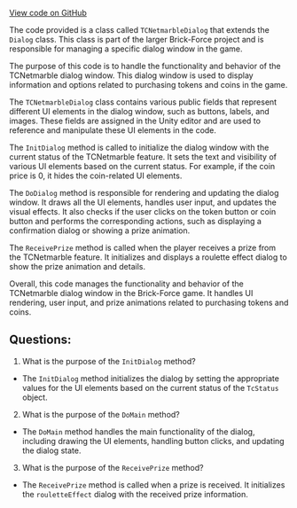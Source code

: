 [View code on GitHub](https://github.com/TieHaxJan/Brick-Force/Assembly-CSharp\TCNetmarbleDialog.cs)

The code provided is a class called `TCNetmarbleDialog` that extends the `Dialog` class. This class is part of the larger Brick-Force project and is responsible for managing a specific dialog window in the game.

The purpose of this code is to handle the functionality and behavior of the TCNetmarble dialog window. This dialog window is used to display information and options related to purchasing tokens and coins in the game.

The `TCNetmarbleDialog` class contains various public fields that represent different UI elements in the dialog window, such as buttons, labels, and images. These fields are assigned in the Unity editor and are used to reference and manipulate these UI elements in the code.

The `InitDialog` method is called to initialize the dialog window with the current status of the TCNetmarble feature. It sets the text and visibility of various UI elements based on the current status. For example, if the coin price is 0, it hides the coin-related UI elements.

The `DoDialog` method is responsible for rendering and updating the dialog window. It draws all the UI elements, handles user input, and updates the visual effects. It also checks if the user clicks on the token button or coin button and performs the corresponding actions, such as displaying a confirmation dialog or showing a prize animation.

The `ReceivePrize` method is called when the player receives a prize from the TCNetmarble feature. It initializes and displays a roulette effect dialog to show the prize animation and details.

Overall, this code manages the functionality and behavior of the TCNetmarble dialog window in the Brick-Force game. It handles UI rendering, user input, and prize animations related to purchasing tokens and coins.
## Questions: 
 1. What is the purpose of the `InitDialog` method?
- The `InitDialog` method initializes the dialog by setting the appropriate values for the UI elements based on the current status of the `TcStatus` object.

2. What is the purpose of the `DoMain` method?
- The `DoMain` method handles the main functionality of the dialog, including drawing the UI elements, handling button clicks, and updating the dialog state.

3. What is the purpose of the `ReceivePrize` method?
- The `ReceivePrize` method is called when a prize is received. It initializes the `rouletteEffect` dialog with the received prize information.